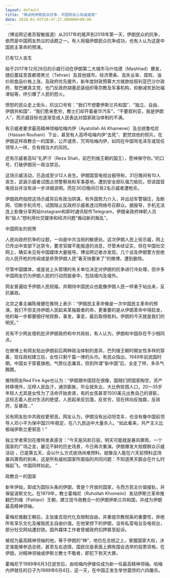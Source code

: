 ```yaml
---
layout: default
title: "博谈网伊朗民众抗争，中国网友心有戚戚焉"
date: 2018-01-02T10:47:27.000000+08:00
---
```


（博谈网记者苏智敏报道）从2017年的尾声到2018年第一天，伊朗民众的抗争，依然是中国网友热议的话题之一。有人祝福伊朗民众抗争成功，也有人认为这是中国民主革命的预演。

已有12人丧生

始于2017年12月28日的示威行动在伊朗第二大城市马什哈德（Mashhad）爆发，随后蔓延至首都德黑兰（Tehran）及其他城市。经济萧条、高失业率、腐败、油价和食品价格上涨，及政府优先援外，新年度财政预算大方拨款给叙利亚巴沙尔政府、黎巴嫩真主党、也门反政府胡塞武装组织等宗教及军事机构，却删减贫民社福津贴等，终引爆了人民的怒火。

愤怒的民众走上街头，抗议口号有：“我们不想要伊斯兰共和国”、“独立、自由、伊朗共和国”、“我们愈来愈穷，教士们却开着豪华汽车”、“不要叙利亚，我是伊朗人”，而示威目标也逐渐变成人民表达对国家政治体制的不满。

有示威者要求最高精神领袖哈梅内伊（Ayatollah Ali Khamenei）及总统鲁哈尼（Hassan Rouhani）下台，甚至有人高呼哈梅内伊“去死”、更焚烧他的照片。在伊朗这样政教合一的国家，公开谴责、咒骂哈梅内伊，如同在中国骂毛泽东或现任领导人一样，负有相当大的风险。

还有示威者高叫“礼萨汗（Reza Shah，前巴列维王朝的国王），愿神保守你。”的口号，打破伊朗另一政治禁忌。

这场示威活动，已造成至少12人丧生。伊朗国营电视台报导称，31日晚间有10人丧生，武装示威者试图占领警察局和军事基地，遭到安全部队强力抵抗，但该国营电视台并没有进一步详细说明。而在30日晚间已有2名示威者遭枪杀。

伊朗政府指控这场示威背后有政治阴谋，有外国势力介入，并出动军警镇压，及断网、切断手机讯号，试图阻止反政府示威者透过网络号召群众。据报导，手机无法连上影像分享网站Instagram和即时通讯软件Telegram，伊朗亲政府神职人员称“敌人”想利用社交媒体和经济问题“煽动新的叛乱”。

中国网友的祝贺

人民向政府抗争的议题，一向是中共当局的敏感处。这次伊朗人民上街示威，网上已传出中宣部下达禁令，要求官媒不能报道的消息，尽管未经证实，但在中国社交网上，确实未见有中国媒体大量报导。博谈网记者亦发现，几个谈及伊朗警方拒绝向人民开枪的传闻或是恭贺伊朗人民“春天快要来了”的微博，遭到删除。

尽管中国媒体，或是说上头管理的有关单位决定对伊朗的抗争进行冷处理，但许多中国网友仍为伊朗人民的行动而振奋中，包括墙内及墙外。

网友普遍给予伊朗人民祝福，并期待中国民众也能像伊朗人民一样勇于站出来，反抗暴政。

北京之春主编陈维健在推特上表示：“伊朗民主革命像是一次中国民主革命的预演，我们不但支持伊朗人民起来革独裁者的命，更重要的是从伊朗革命中得启发，他的每一步都要细仔地观察，事发，事变，最后取得胜利。伊朗的今天就是我们的明天。”

另有不少网友借机批评伊朗政府和中共政权，有人认为，伊朗和中国存在不少相同点。

在微博上有网友贴出伊朗前后两种政治体制的差异，巴列维王朝时期女性多样的穿着，现任政权建立后，女性只剩千篇一律的头巾。有民众指出，1949年前民国时期，中国女子穿着旗袍，气质仪态兼具，但到所谓“新中国”后，全走了样，多杀气腾腾。

推特网友Red Fire Age也认为：“伊朗跟中国现在很像，国贼们把国家掏空，资产转移境外，压榨人民血汗，通货膨胀，毕业就失业，大比例贫困人口，20—35岁年轻人尤其是女性为了活命开始卖肾，有的女孩甚至1500美元出售自己的肾脏，这标志着人民对生活的绝望。人民起来反饥饿，反贫穷，现在转向反独裁，反政府，反暴政…”

另有网友批中共政权更邪恶。网友认为，伊朗没有出动坦克车，也没有像中国前领导人邓小平为保中国20年稳定，在八九民运中大量杀人。“如此看来，共产主义比极端伊斯兰更邪恶！”

独立学者荣剑在推特发表感言：“今天是风和日丽，明天可能就是暴风骤雨，一个国家的广场之变，屡见不鲜的历史场景，今日再次重演。伊朗爆发大规模群众示威活动 ，已是第五天，会以什么方式收场尚难预料，就像没人能在六天前预料这场暴风骤雨的到来，这是所有威权国家所面临的共同问题：不知道黑天鹅会在什么时候起飞。中国同样如此。 ”

政教合一的国家

新年伊始，即成为国际头条的伊朗，曾是个开放的国家，与西方民主价值接轨，并保留波斯文化。在1979年，教士霍梅尼（Ruhollah Khomeini）发动伊斯兰革命推翻巴列维（Pahlavi）王朝，建立现今政教合一的伊朗伊斯兰共和国，并成为伊朗最高精神领袖。　

霍梅尼推翻王朝后，主张废去现代化及限制自由，并重提宗教规条的重要性，弃绝所有享乐文化及摧毁民主自由价值。在他掌控下的伊朗，没有私营电台及电视台，部分社交网站遭封锁。国外媒体工作者曾被政府扣押甚至起诉。

被视为最高精神领袖的他，等于伊朗的“神”，地位在总统之上，掌握国家大权，决定谁能够参选总统，甚至左右选情，国民仅是表面上拥有国会选举的投票资格。在伊朗，对精神领袖或伊斯兰教士不敬者，即犯下弥天大罪。

霍梅尼于1989年6月3日逝世后，由哈梅内伊接任成为新一任最高精神领袖。哈梅内伊就任的日子为1989年6月4日，这一天，在中国正发生举世震惊的六四屠杀。


